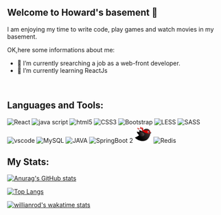 **Welcome to Howard's basement  👋**
---
I am enjoying my time to write code, play games and watch movies in my basement.


<!--
**howardding2000/howardding2000** is a ✨ _special_ ✨ repository because its `README.md` (this file) appears on your GitHub profile.

Here are some ideas to get you started: -->

OK,here some informations about me:

- 🔭 I’m currently srearching a job as a web-front developer.
- 🌱 I’m currently learning ReactJs
<br/>

**Languages and Tools:**  
---
<div>  
<img height="40" src="https://cdn.jsdelivr.net/gh/devicons/devicon/icons/react/react-original-wordmark.svg" alt="React">
<img height="40" src="https://cdn.jsdelivr.net/gh/devicons/devicon/icons/javascript/javascript-original.svg" alt="java script">
<img height="40" src="https://cdn.jsdelivr.net/gh/devicons/devicon/icons/html5/html5-original-wordmark.svg" alt="html5">
<img height="40" src="https://cdn.jsdelivr.net/gh/devicons/devicon/icons/css3/css3-original-wordmark.svg" alt="CSS3">
<img height="40" src="https://cdn.jsdelivr.net/gh/devicons/devicon/icons/bootstrap/bootstrap-original.svg" alt="Bootstrap">
<img height="40" src="https://cdn.jsdelivr.net/gh/devicons/devicon/icons/less/less-plain-wordmark.svg" alt="LESS">
<img height="40" src="https://cdn.jsdelivr.net/gh/devicons/devicon/icons/sass/sass-original.svg" alt="SASS">
<img height="40" src="https://cdn.jsdelivr.net/gh/devicons/devicon/icons/vscode/vscode-original-wordmark.svg" alt="vscode">
<img height="40" src="https://cdn.jsdelivr.net/gh/devicons/devicon/icons/mysql/mysql-original-wordmark.svg" alt="MySQL">
<img height="40" src="https://cdn.jsdelivr.net/gh/devicons/devicon/icons/java/java-original-wordmark.svg" alt="JAVA">
<img height="40" src="https://cdn.jsdelivr.net/gh/devicons/devicon/icons/spring/spring-original.svg" alt="SpringBoot 2">
<img height="40" src="https://github.com/howardding2000/howardding2000/blob/056494d7cf2a302b8f69b57afa967738a84ed50c/logo/logo-bird-ninja.svg" alt="MyBatis">
<img height="40" src="https://cdn.jsdelivr.net/gh/devicons/devicon/icons/redis/redis-original-wordmark.svg" alt="Redis">
</div>

**My Stats:**  
---
[![Anurag's GitHub stats](https://github-readme-stats.vercel.app/api?username=howardding2000&show_icons=true&theme=default)](#)

[![Top Langs](https://github-readme-stats.vercel.app/api/top-langs/?username=howardding2000&layout=compact)](#)

[![willianrod's wakatime stats](https://github-readme-stats.vercel.app/api/wakatime?username=howardding2000)](#)

<!-- need to replace the icon sources
<img height="40" src="https://cdn.jsdelivr.net/gh/devicons/devicon/icons/spring/spring-original-wordmark.svg" alt="SpringBoot 2">


- 👯 I’m looking to collaborate on ...
- 🤔 I’m looking for help with ...
- 💬 Ask me about ...
- 📫 How to reach me: ...
- 😄 Pronouns: ...
- ⚡ Fun fact: ...
-->
